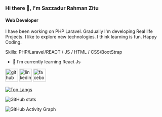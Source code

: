 

### Hi there 👋, I'm Sazzadur Rahman Zitu
#### Web Developer


I have been working on PHP Laravel. Gradually I'm developing Real life Projects. I like to explore new technologies. I think learning is fun. Happy Coding. 

Skills: PHP/Laravel/REACT / JS / HTML / CSS/BootStrap

- 🌱 I’m currently learning React Js 


[<img src='https://cdn.jsdelivr.net/npm/simple-icons@3.0.1/icons/github.svg' alt='github' height='40'>](https://github.com/SrZitu)  [<img src='https://cdn.jsdelivr.net/npm/simple-icons@3.0.1/icons/linkedin.svg' alt='linkedin' height='40'>](https://www.linkedin.com/in/https://www.linkedin.com/in/md-sazzadur-rahman-zitu-724558137//)  [<img src='https://cdn.jsdelivr.net/npm/simple-icons@3.0.1/icons/facebook.svg' alt='facebook' height='40'>](https://www.facebook.com/https://www.facebook.com/Md.Sazzadur.Rahman.Zitu/)  


[![Top Langs](https://github-readme-stats.vercel.app/api/top-langs/?username=SrZitu)](https://github.com/anuraghazra/github-readme-stats)

![GitHub stats](https://github-readme-stats.vercel.app/api?username=SrZitu&show_icons=true)  

![GitHub Activity Graph](https://activity-graph.herokuapp.com/graph?username=SrZitu)  


